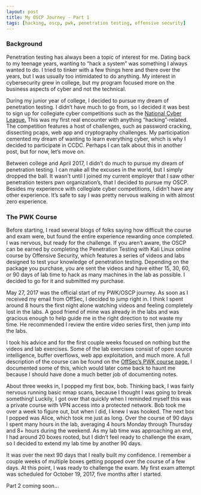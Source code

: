 ```yaml
---
layout: post
title: My OSCP Journey - Part 1
tags: [hacking, oscp, pwk, penetration testing, offensive security]
---
```

### Background

Penetration testing has always been a topic of interest for me. Dating back to my teenage years, wanting to “hack a system” was something I always wanted to do. I tried to tinker with a few things here and there over the years, but I was usually too intimidated to do anything. My interest in cybersecurity grew in college, but my program focused more on the business aspects of cyber and not the technical. 

During my junior year of college, I decided to pursue my dream of penetration testing. I didn’t have much to go from, so I decided it was best to sign up for collegiate cyber competitions such as the [National Cyber League.](https://nationalcyberleague.org) This was my first real encounter with anything “hacking”-related. The competition features a host of challenges, such as password cracking, dissecting pcaps, web app and cryptography challenges. My participation cemented my dream of wanting to learn everything cyber, which is why I decided to participate in CCDC. Perhaps I can talk about this in another post, but for now, let’s move on.

Between college and April 2017, I didn’t do much to pursue my dream of penetration testing. I can make all the excuses in the world, but I simply dropped the ball. It wasn’t until I joined my current employer that I saw other penetration testers pwn organization’s, that I decided to pursue my OSCP. Besides my experience with collegiate cyber competitions, I didn’t have any other experience. It’s safe to say I was pretty nervous walking in with almost zero experience.

### The PWK Course

Before starting, I read several blogs of folks saying how difficult the course and exam were, but found the entire experience rewarding once completed. I was nervous, but ready for the challenge. If you aren’t aware, the OSCP can be earned by completing the Penetration Testing with Kali Linux online course by Offensive Security, which features a series of videos and labs designed to test your knowledge of penetration testing. Depending on the package you purchase, you are sent the videos and have either 15, 30, 60, or 90 days of lab time to hack as many machines in the lab as possible. I decided to go for it and submitted my purchase.

May 27, 2017 was the official start of my PWK/OSCP journey. As soon as I received my email from OffSec, I decided to jump right in. I think I spent around 8 hours the first night alone watching videos and feeling completely lost in the labs. A good friend of mine was already in the labs and was gracious enough to help guide me in the right direction to not waste my time. He recommended I review the entire video series first, then jump into the labs. 

I took his advice and for the first couple weeks focused on nothing but the videos and lab exercises. Some of the lab exercises consist of open source intelligence, buffer overflows, web app exploitation, and much more. A full description of the course can be found on the [OffSec’s PWK course page.](https://www.offensive-security.com/information-security-training/penetration-testing-training-kali-linux/) I documented some of this, which would later come back to haunt me because I should have done a much better job of documenting notes.

About three weeks in, I popped my first box, bob. Thinking back, I was fairly nervous running basic nmap scans, because I thought I was going to break something! Luckily, I got over that quickly when I reminded myself this was a private course with VPN access into a protected network. Bob took me over a week to figure out, but when I did, I knew I was hooked. The next box I popped was Alice, which took me just as long. Over the course of 90 days I spent many hours in the lab, averaging 4 hours Monday through Thursday and 8+ hours during the weekend. As my lab time was approaching an end, I had around 20 boxes rooted, but I didn’t feel ready to challenge the exam, so I decided to extend my lab time by another 90 days.

It was over the next 90 days that I really built my confidence. I remember a couple weeks of multiple boxes getting popped over the course of a few days. At this point, I was ready to challenge the exam. My first exam attempt was  scheduled for October 19, 2017, five months after I started.

Part 2 coming soon...
